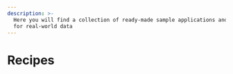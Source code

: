 ```yaml
---
description: >-
  Here you will find a collection of ready-made sample applications and examples
  for real-world data
---
```


# Recipes

